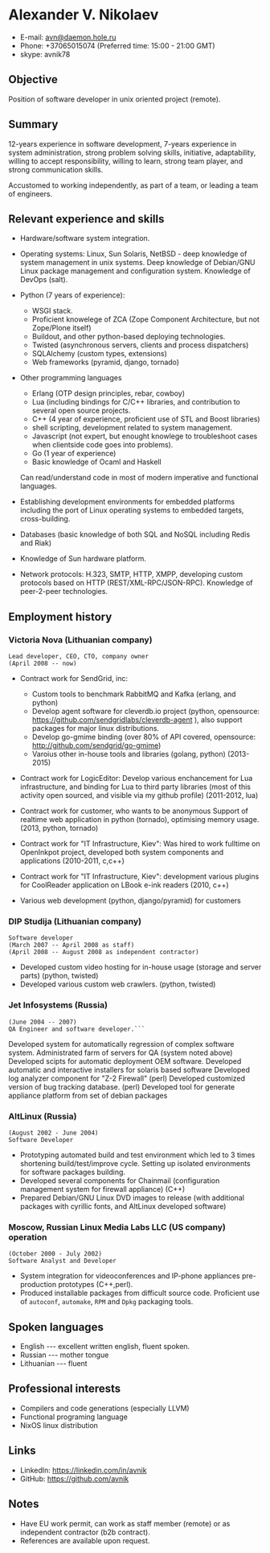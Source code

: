 Alexander V. Nikolaev 
=====================
* E-mail: avn@daemon.hole.ru 
* Phone: +37065015074 
  (Preferred time: 15:00 - 21:00 GMT)
* skype: avnik78

Objective
---------

 Position of software developer in unix oriented project (remote).

Summary
-------

 12-years experience in software development, 7-years experience
 in system administration, strong problem solving skills, initiative,
 adaptability, willing to accept responsibility, willing to learn,
 strong team player, and strong communication skills.

 Accustomed to working independently, as part of a team, or leading a
 team of engineers.

Relevant experience and skills
------------------------------

* Hardware/software system integration.
* Operating systems: Linux, Sun Solaris, NetBSD - deep knowledge
  of system management in unix systems. Deep knowledge of Debian/GNU Linux 
  package management and configuration system. Knowledge of DevOps (salt).

* Python (7 years of experience):
    - WSGI stack.
    - Proficient knowelege of ZCA (Zope Component Architecture, 
        but not Zope/Plone itself)
    - Buildout, and other python-based deploying technologies.
    - Twisted (asynchronous servers, clients and process dispatchers)
    - SQLAlchemy (custom types, extensions)
    - Web frameworks (pyramid, django, tornado)

* Other programming languages
    - Erlang (OTP design principles, rebar, cowboy) 
    - Lua (including bindings for C/C++ libraries, and contribution to several
      open source projects.
    - C++ (4 year of experience, proficient use of STL and  Boost libraries)
    - shell scripting, development related to system management.
    - Javascript (not expert, but enought knowlege to troubleshoot cases
      when clientside code goes into problems).
    - Go (1 year of experience)
    - Basic knowledge of Ocaml and Haskell

  Can read/understand code in most of modern imperative and functional 
  languages.

* Establishing development environments for embedded platforms 
  including the port of Linux operating systems to embedded targets, 
  cross-building.
* Databases (basic knowledge of both SQL and NoSQL including Redis and Riak)
* Knowledge of Sun hardware platform.
* Network protocols: H.323, SMTP, HTTP, XMPP,
  developing custom protocols based on HTTP (REST/XML-RPC/JSON-RPC).
  Knowledge of peer-2-peer technologies.

Employment history
------------------

### Victoria Nova (Lithuanian company)

    Lead developer, CEO, CTO, company owner
    (April 2008 -- now)

  * Contract work for SendGrid, inc:
    - Custom tools to benchmark RabbitMQ and Kafka (erlang, and python)
    - Develop agent software for cleverdb.io project (python, opensource:
      <https://github.com/sendgridlabs/cleverdb-agent> ),
      also support packages for major linux distributions.
    - Develop go-gmime binding (over 80% of API covered, opensource:
      http://github.com/sendgrid/go-gmime)
    - Varoius other in-house tools and libraries (golang, python)
    (2013-2015)

  * Contract work for LogicEditor:
    Develop various enchancement for Lua infrastructure, and binding for
    Lua to third party libraries (most of this activity open sourced, and 
    visible via my github profile)
    (2011-2012, lua)
  * Contract work for customer, who wants to be anonymous
    Support of realtime web application in python (tornado), optimising memory
    usage. (2013, python, tornado)
  * Contract work for "IT Infrastructure, Kiev":
    Was hired to work fulltime on OpenInkpot project, developed both system
    components and applications
    (2010-2011, c,c++)
  * Contract work for "IT Infrastructure, Kiev":
    development various plugins for CoolReader application on LBook e-ink readers
    (2010, c++)
  * Various web development (python, django/pyramid) for customers

### DIP Studija (Lithuanian company)

    Software developer
    (March 2007 -- April 2008 as staff)
    (April 2008 -- August 2008 as independent contractor)

  * Developed custom video hosting for in-house usage (storage and server parts)
    (python, twisted)
  * Developed various custom web crawlers.
    (python, twisted)

### Jet Infosystems (Russia)

    (June 2004 -- 2007)
    QA Engineer and software developer.```

  Developed system for automatically regression of complex software system.
  Administrated farm of servers for QA (system noted above)
  Developed scipts for automatic deployment OEM software.
  Developed automatic and interactive installers for solaris based software
  Developed log analyzer component for "Z-2 Firewall" (perl)
  Developed customized version of bug tracking database. (perl)
  Developed tool for generate appliance platform from set of debian packages

### AltLinux (Russia)

    (August 2002 - June 2004)
    Software Developer

  * Prototyping automated build and test environment which led to 3 times 
    shortening build/test/improve cycle. Setting up isolated environments 
    for software packages building.
  * Developed several components for Chainmail (configuration management system
    for firewall appliance) (C++)
  * Prepared Debian/GNU Linux DVD images to release (with additional packages 
    with cyrillic fonts, and AltLinux developed software)

### Moscow, Russian Linux Media Labs LLC (US company) operation

    (October 2000 - July 2002)
    Software Analyst and Developer 

 * System integration for videoconferences and IP-phone appliances 
   pre-production prototypes (C++,perl).
 * Produced installable packages from difficult source code. Proficient use of
   `autoconf`, `automake`, `RPM` and `Dpkg` packaging tools.
   
## Spoken languages
  * English --- excellent written english, fluent spoken.
  * Russian --- mother tongue
  * Lithuanian --- fluent

## Professional interests
* Compilers and code generations (especially LLVM)
* Functional programing language
* NixOS linux distribution

## Links

* LinkedIn: <https://linkedin.com/in/avnik>
* GitHub: <https://github.com/avnik>

## Notes
* Have EU work permit, can work as staff member (remote) or as independent 
  contractor (b2b contract).
* References are available upon request.
